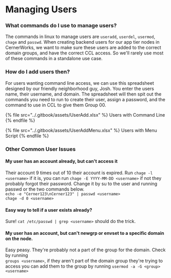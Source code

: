 # Managing Users

### What commands do I use to manage users?

The commands in linux to manage users are `useradd`, `userdel`, `usermod`, `chage` and `passwd`. When creating backend users for our app tier nodes in CernerWorks, we want to make sure these users are added to the correct domain groups, and have the correct CCL access. So we'll rarely use most of these commands in a standalone use case.&#x20;

### How do I add users then?

For users wanting command line access, we can use this spreadsheet designed by our friendly neighborhood guy, Josh. You enter the users name, their username, and domain. The spreadsheet will then spit out the commands you need to run to create their user, assign a password, and the command to use in CCL to give them Group 00.

{% file src="../.gitbook/assets/UserAdd.xlsx" %}
Users with Command Line
{% endfile %}

{% file src="../.gitbook/assets/UserAddMenu.xlsx" %}
Users with Menu Script
{% endfile %}

### Other Common User Issues

#### My user has an account already, but can't access it

Their account 9 times out of 10 their account is expired. Run `chage -l <username>` if it is, you can run `chage -E YYYY-MM-DD <username>` if not they probably forgot their password. Change it by su to the user and running passwd or the two commands below. \
`echo -e "Cerner123\nCerner123" | passwd <username>`\
`chage -d 0 <username>`

#### Easy way to tell if a user exists already?

Sure! `cat /etc/passwd | grep <username>` should do the trick.

#### My user has an account, but can't newgrp or envset to a specific domain on the node.

Easy peasy. They're probably not a part of the group for the domain. Check by running \
`groups <username>`, if they aren't part of the domain group they're trying to access you can add them to the group by running `usermod -a -G <group> <username>`
